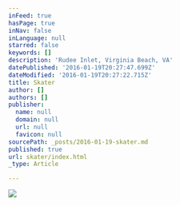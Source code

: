 ```yaml
---
inFeed: true
hasPage: true
inNav: false
inLanguage: null
starred: false
keywords: []
description: 'Rudee Inlet, Virginia Beach, VA'
datePublished: '2016-01-19T20:27:47.699Z'
dateModified: '2016-01-19T20:27:22.715Z'
title: Skater
author: []
authors: []
publisher:
  name: null
  domain: null
  url: null
  favicon: null
sourcePath: _posts/2016-01-19-skater.md
published: true
url: skater/index.html
_type: Article

---
```

![](https://the-grid-user-content.s3-us-west-2.amazonaws.com/0362789f-aebd-4788-92a6-4c228c19c4d6.jpg)